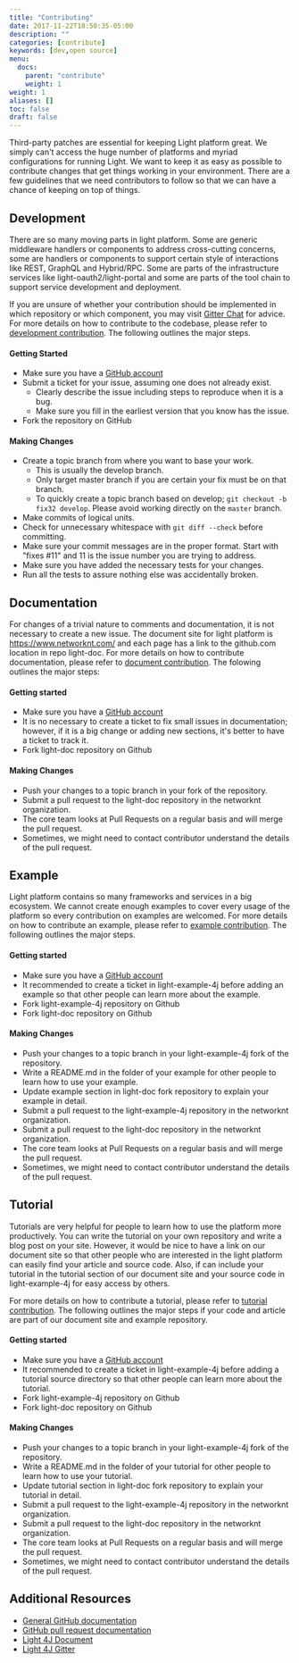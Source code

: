 ```yaml
---
title: "Contributing"
date: 2017-11-22T18:50:35-05:00
description: ""
categories: [contribute]
keywords: [dev,open source]
menu:
  docs:
    parent: "contribute"
    weight: 1
weight: 1
aliases: []
toc: false
draft: false
---
```


Third-party patches are essential for keeping Light platform great. We simply can't
access the huge number of platforms and myriad configurations for running
Light. We want to keep it as easy as possible to contribute changes that
get things working in your environment. There are a few guidelines that we
need contributors to follow so that we can have a chance of keeping on
top of things.

## Development

There are so many moving parts in light platform. Some are generic middleware handlers
or components to address cross-cutting concerns, some are handlers or components to
support certain style of interactions like REST, GraphQL and Hybrid/RPC. Some are parts
of the infrastructure services like light-oauth2/light-portal and some are parts of
the tool chain to support service development and deployment. 
 
If you are unsure of whether your contribution should be implemented in which repository
or which component, you may visit [Gitter Chat](https://gitter.im/networknt/light-4j) 
for advice. For more details on how to contribute to the codebase, please refer to
[development contribution][]. The following outlines the major steps.

#### Getting Started

* Make sure you have a [GitHub account](https://github.com/signup/free)
* Submit a ticket for your issue, assuming one does not already exist.
  * Clearly describe the issue including steps to reproduce when it is a bug.
  * Make sure you fill in the earliest version that you know has the issue.
* Fork the repository on GitHub

#### Making Changes

* Create a topic branch from where you want to base your work.
  * This is usually the develop branch.
  * Only target master branch if you are certain your fix must be on that
    branch.
  * To quickly create a topic branch based on develop; `git checkout -b
    fix32 develop`. Please avoid working directly on the `master` branch.
* Make commits of logical units.
* Check for unnecessary whitespace with `git diff --check` before committing.
* Make sure your commit messages are in the proper format. Start with "fixes #11" and 11 is the issue number you are trying to address.
* Make sure you have added the necessary tests for your changes.
* Run all the tests to assure nothing else was accidentally broken.


## Documentation

For changes of a trivial nature to comments and documentation, it is not necessary to create 
a new issue. The document site for light platform is https://www.networknt.com/ and each page
has a link to the github.com location in repo light-doc. For more details on how to contribute
documentation, please refer to [document contribution][]. The folowing outlines the major steps:


#### Getting started

* Make sure you have a [GitHub account](https://github.com/signup/free)
* It is no necessary to create a ticket to fix small issues in documentation; however, if it is a big change or adding new sections, it's better to have a ticket to track it.
* Fork light-doc repository on Github

#### Making Changes

* Push your changes to a topic branch in your fork of the repository.
* Submit a pull request to the light-doc repository in the networknt organization.
* The core team looks at Pull Requests on a regular basis and will merge the pull request. 
* Sometimes, we might need to contact contributor understand the details of the pull request.


## Example

Light platform contains so many frameworks and services in a big ecosystem. We cannot create
enough examples to cover every usage of the platform so every contribution on examples are
welcomed. For more details on how to contribute an example, please refer to [example contribution][].
The following outlines the major steps. 

#### Getting started

* Make sure you have a [GitHub account](https://github.com/signup/free)
* It recommended to create a ticket in light-example-4j before adding an example so that other people can learn more about the example. 
* Fork light-example-4j repository on Github
* Fork light-doc repository on Github


#### Making Changes

* Push your changes to a topic branch in your light-example-4j fork of the repository.
* Write a README.md in the folder of your example for other people to learn how to use your example.
* Update example section in light-doc fork repository to explain your example in detail.
* Submit a pull request to the light-example-4j repository in the networknt organization.
* Submit a pull request to the light-doc repository in the networknt organization.
* The core team looks at Pull Requests on a regular basis and will merge the pull request. 
* Sometimes, we might need to contact contributor understand the details of the pull request.

## Tutorial

Tutorials are very helpful for people to learn how to use the platform more productively. You
can write the tutorial on your own repository and write a blog post on your site. However, it
would be nice to have a link on our document site so that other people who are interested in
the light platform can easily find your article and source code. Also, if can include your
tutorial in the tutorial section of our document site and your source code in light-example-4j
for easy access by others.  

For more details on how to contribute a tutorial, please refer to [tutorial contribution][]. 
The following outlines the major steps if your code and article are part of our document site
and example repository.  

#### Getting started

* Make sure you have a [GitHub account](https://github.com/signup/free)
* It recommended to create a ticket in light-example-4j before adding a tutorial source directory so that other people can learn more about the tutorial. 
* Fork light-example-4j repository on Github
* Fork light-doc repository on Github


#### Making Changes

* Push your changes to a topic branch in your light-example-4j fork of the repository.
* Write a README.md in the folder of your tutorial for other people to learn how to use your tutorial.
* Update tutorial section in light-doc fork repository to explain your tutorial in detail.
* Submit a pull request to the light-example-4j repository in the networknt organization.
* Submit a pull request to the light-doc repository in the networknt organization.
* The core team looks at Pull Requests on a regular basis and will merge the pull request. 
* Sometimes, we might need to contact contributor understand the details of the pull request.


## Additional Resources

* [General GitHub documentation](https://help.github.com/)
* [GitHub pull request documentation](https://help.github.com/send-pull-requests/)
* [Light 4J Document](https://doc.networknt.com/)
* [Light 4J Gitter](https://gitter.im/networknt/light-4j)

[development contribution]: /contribute/development/
[document contribution]: /contribute/documentation/
[example contribution]: /contribute/example/
[tutorial contribution]: /contribute/tutorial/
